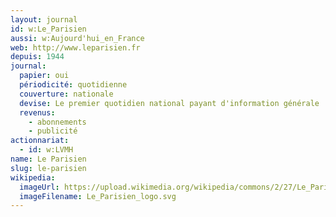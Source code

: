 ```yaml
---
layout: journal
id: w:Le_Parisien
aussi: w:Aujourd'hui_en_France
web: http://www.leparisien.fr
depuis: 1944
journal:
  papier: oui
  périodicité: quotidienne
  couverture: nationale
  devise: Le premier quotidien national payant d'information générale
  revenus:
    - abonnements
    - publicité
actionnariat:
  - id: w:LVMH
name: Le Parisien
slug: le-parisien
wikipedia:
  imageUrl: https://upload.wikimedia.org/wikipedia/commons/2/27/Le_Parisien_logo.svg
  imageFilename: Le_Parisien_logo.svg
---
```


